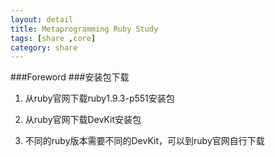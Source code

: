 ```yaml
---
layout: detail
title: Metaprogramming Ruby Study
tags: [share ,core]
category: share
---
```


###Foreword
###安装包下载

1. 从ruby官网下载ruby1.9.3-p551安装包

2. 从ruby官网下载DevKit安装包

3. 不同的ruby版本需要不同的DevKit，可以到ruby官网自行下载





